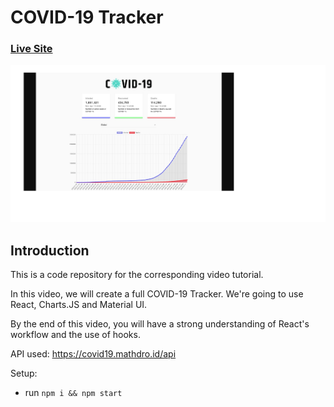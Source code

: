 # COVID-19 Tracker

### [Live Site]()

<img src='./CovidTracker.jpg' alt='COVID-19 Tracker' >

## Introduction

This is a code repository for the corresponding video tutorial.

In this video, we will create a full COVID-19 Tracker. We're going to use React,
Charts.JS and Material UI.

By the end of this video, you will have a strong understanding of React's
workflow and the use of hooks.

API used: https://covid19.mathdro.id/api

Setup:

- run `npm i && npm start`
